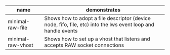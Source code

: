 |name|demonstrates|
---|---
minimal-raw-file|Shows how to adopt a file descriptor (device node, fifo, file, etc) into the lws event loop and handle events
minimal-raw-vhost|Shows how to set up a vhost that listens and accepts RAW socket connections

